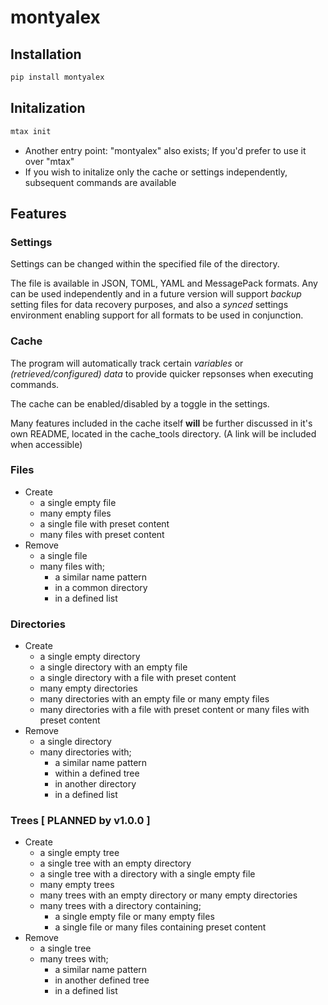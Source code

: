 # montyalex

## Installation

```bash
pip install montyalex
```

## Initalization

```bash
mtax init
```

- Another entry point: "montyalex" also exists; If you'd prefer to use it over "mtax"
- If you wish to initalize only the cache or settings independently, subsequent commands are available

## Features

### Settings

Settings can be changed within the specified file of the directory.

The file is available in JSON, TOML, YAML and MessagePack formats. Any can be used independently and in a future version will support *backup* setting files for data recovery purposes, and also a *synced* settings environment enabling support for all formats to be used in conjunction.

### Cache

The program will automatically track certain *variables* or *(retrieved/configured) data* to provide
quicker repsonses when executing commands.

The cache can be enabled/disabled by a toggle in the settings.

Many features included in the cache itself **will** be further discussed in it's own README, located in the cache_tools directory. (A link will be included when accessible)

### Files

- Create
  - a single empty file
  - many empty files
  - a single file with preset content
  - many files with preset content
- Remove
  - a single file
  - many files with;
    - a similar name pattern
    - in a common directory
    - in a defined list

### Directories

- Create
  - a single empty directory
  - a single directory with an empty file
  - a single directory with a file with preset content
  - many empty directories
  - many directories with an empty file or many empty files
  - many directories with a file with preset content or many files with preset content
- Remove
  - a single directory
  - many directories with;
    - a similar name pattern
    - within a defined tree
    - in another directory
    - in a defined list

### Trees [ PLANNED by v1.0.0 ]

- Create
  - a single empty tree
  - a single tree with an empty directory
  - a single tree with a directory with a single empty file
  - many empty trees
  - many trees with an empty directory or many empty directories
  - many trees with a directory containing;
    - a single empty file or many empty files
    - a single file or many files containing preset content
- Remove
  - a single tree
  - many trees with;
    - a similar name pattern
    - in another defined tree
    - in a defined list
